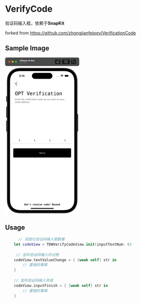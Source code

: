 # VerifyCode

验证码输入框，依赖于**SnapKit**

forked from https://github.com/zhongjianfeipqy/VerificationCode

## Sample Image

<img src="https://raw.githubusercontent.com/Jechin/PicLib/main/image/image-20221024151505348.png" alt="image-20221024151505348" style="zoom:50%;" />

## Usage

```swift
      // 初始化验证码输入框数量
    let codeView = TDWVerifyCodeView.init(inputTextNum: 6)

     // 监听验证码输入的过程
    codeView.textValueChange = { [weak self] str in
        // 要做的事情
    }
    
    // 监听验证码输入完成
    codeView.inputFinish = { [weak self] str in
        // 要做的事情
    }
```


